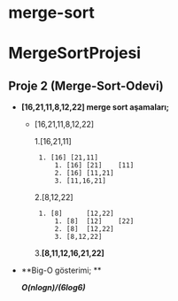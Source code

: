 # merge-sort

# MergeSortProjesi

## Proje 2 (**Merge-Sort-Odevi**)

- **[16,21,11,8,12,22] merge sort aşamaları;**

  

     - [16,21,11,8,12,22]

        1.[16,21,11]

           	1. [16]	[21,11]
               	1. [16]	[21]	[11]
               	2. [16]	[11,21]
               	3. [11,16,21]

        2.[8,12,22]

           	1. [8]		[12,22]
               	1. [8]	[12]	[22]
               	2. [8] 	[12,22]
               	3. [8,12,22]

        3.**[8,11,12,16,21,22]**

           

- **Big-O gösterimi; **

  ***O(nlogn)/(6log6)***
 